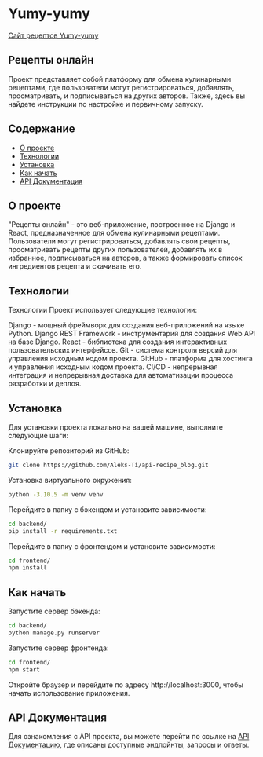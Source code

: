 # Yumy-yumy

[Сайт рецептов Yumy-yumy](https://yumy-yumy.ddns.net)

## Рецепты онлайн

Проект представляет собой платформу для обмена кулинарными рецептами, где пользователи могут регистрироваться, добавлять, просматривать, и подписываться на других авторов. Также, здесь вы найдете инструкции по настройке и первичному запуску.

## Содержание

- [О проекте](#о-проекте)
- [Технологии](#технологии)
- [Установка](#установка)
- [Как начать](#как-начать)
- [API Документация](#api-документация)

## О проекте

"Рецепты онлайн" - это веб-приложение, построенное на Django и React, предназначенное для обмена кулинарными рецептами. Пользователи могут регистрироваться, добавлять свои рецепты, просматривать рецепты других пользователей, добавлять их в избранное, подписываться на авторов, а также формировать список ингредиентов рецепта и скачивать его.

## Технологии

Технологии
Проект использует следующие технологии:

Django - мощный фреймворк для создания веб-приложений на языке Python.
Django REST Framework - инструментарий для создания Web API на базе Django.
React - библиотека для создания интерактивных пользовательских интерфейсов.
Git - система контроля версий для управления исходным кодом проекта.
GitHub - платформа для хостинга и управления исходным кодом проекта.
CI/CD - непрерывная интеграция и непрерывная доставка для автоматизации процесса разработки и деплоя.

## Установка

Для установки проекта локально на вашей машине, выполните следующие шаги:

Клонируйте репозиторий из GitHub:

```bash
git clone https://github.com/Aleks-Ti/api-recipe_blog.git
```

Установка виртуального окружения:

```bash
python -3.10.5 -m venv venv
```

Перейдите в папку с бэкендом и установите зависимости:

```bash
cd backend/
pip install -r requirements.txt
```

Перейдите в папку с фронтендом и установите зависимости:

```bash
cd frontend/
npm install
```

## Как начать

Запустите сервер бэкенда:

```bash
cd backend/
python manage.py runserver
```

Запустите сервер фронтенда:

```bash
cd frontend/
npm start
```

Откройте браузер и перейдите по адресу http://localhost:3000, чтобы начать использование приложения.

## API Документация

Для ознакомления с API проекта, вы можете перейти по ссылке на [API Документацию](https://yumy-yumy.ddns.net/api/docs/), где описаны доступные эндпойнты, запросы и ответы.
